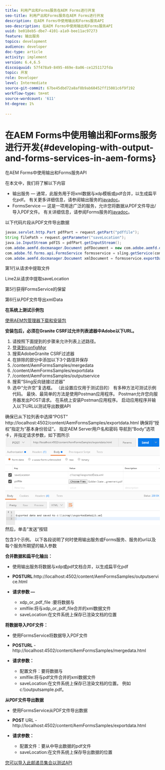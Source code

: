 ```yaml
---
title: 利用产出和Forms服务在AEM Forms进行开发
seo-title: 利用产出和Forms服务在AEM Forms进行开发
description: 在AEM Forms中使用输出和Forms服务API
seo-description: 在AEM Forms中使用输出和Forms服务API
uuid: be018eb5-dbe7-4101-a1a9-bee11ac97273
feature: 输出服务
topics: development
audience: developer
doc-type: article
activity: implement
version: 6.4,6.5
discoiquuid: 57f478a9-8495-469e-8a06-ce1251172fda
topic: 开发
role: Developer
level: Intermediate
source-git-commit: 67be45dbd72a8af8b9ab60452ff15081c6f9f192
workflow-type: tm+mt
source-wordcount: '611'
ht-degree: 1%

---
```



# 在AEM Forms中使用输出和Forms服务进行开发{#developing-with-output-and-forms-services-in-aem-forms}

在AEM Forms中使用输出和Forms服务API

在本文中，我们将了解以下内容

* 输出服务 — 通常，此服务用于将xml数据与xdp模板或pdf合并，以生成扁平化pdf。 有关更多详细信息，请参阅输出服务的[javadoc](https://helpx.adobe.com/experience-manager/6-5/forms/javadocs/index.html?com/adobe/fd/output/api/OutputService.html)。
* FormsService — 这是一项用途广泛的服务，允许您将数据从PDF文件导出/导入PDF文件。 有关详细信息，请参阅Forms服务的[javadoc](https://helpx.adobe.com/experience-manager/6-5/forms/javadocs/index.html?com/adobe/fd/forms/api/class-use/FormsService.html)。


以下代码片段从PDF文件导出数据

```java
javax.servlet.http.Part pdfPart = request.getPart("pdffile");
String filePath = request.getParameter("saveLocation");
java.io.InputStream pdfIS = pdfPart.getInputStream();
com.adobe.aemfd.docmanager.Document pdfDocument = new com.adobe.aemfd.docmanager.Document(pdfIS);
com.adobe.fd.forms.api.FormsService formsservice = sling.getService(com.adobe.fd.forms.api.FormsService.class);
com.adobe.aemfd.docmanager.Document xmlDocument = formsservice.exportData(pdfDocument,com.adobe.fd.forms.api.DataFormat.Auto);
```

第1行从请求中提取文件

Line2从请求中提取saveLocation

第5行获得FormsService的保留

第6行从PDF文件导出xmlData

**在系统上测试示例包**

[使用AEM包管理器下载和安装包](assets/outputandformsservice.zip)




**安装包后，必须在Granite CSRF过允许列表滤器中Adobe以下URL。**

1. 请按照下面提到的步骤来允许列表上述路径。
1. [登录到configMgr](http://localhost:4502/system/console/configMgr)
1. 搜索AdobeGranite CSRF过滤器
1. 在排除的部分中添加以下3个路径并保存
1. /content/AemFormsSamples/mergedata
1. /content/AemFormsSamples/exportdata
1. /content/AemFormsSamples/outputservice
1. 搜索“Sling反向链接过滤器”
1. 选中“允许空”复选框。 （此设置应仅用于测试目的）
有多种方法可测试示例代码。 最快、最简单的方法是使用Postman应用程序。 Postman允许您向服务器发出POST请求。 在系统上安装Postman应用程序。
启动应用程序并输入以下URL以测试导出数据API

确保已从下拉列表中选择“POST”
http://localhost:4502/content/AemFormsSamples/exportdata.html
确保将“授权”指定为“基本身份验证”。 指定AEM Server用户名和密码
导航到“Body”选项卡，并指定请求参数，如下图所示
![export](assets/postexport.png)
然后，单击“发送”按钮

包含3个示例。 以下各段说明了何时使用输出服务或Forms服务、服务的url以及每个服务所期望的输入参数

**合并数据和扁平化输出：**

* 使用输出服务将数据与xdp或pdf文档合并，以生成扁平化pdf
* **POSTURL**:http://localhost:4502/content/AemFormsSamples/outputservice.html
* **请求参数 —**

   * xdp_or_pdf_file :要将数据与
   * xmlfile:将与xdp_or_pdf_file合并的xml数据文件
   * saveLocation:在文件系统上保存已渲染文档的位置

**将数据导入PDF文件：**
* 使用FormsService将数据导入PDF文件
* **POSTURL**  - http://localhost:4502/content/AemFormsSamples/mergedata.html
* **请求参数：**

   * 配置文件：要将数据与
   * xmlfile:将与pdf文件合并的xml数据文件
   * saveLocation:在文件系统上保存已渲染文档的位置。 例如c:\\\outputsample.pdf。

**从PDF文件导出数据**
* 使用FormsService从PDF文件导出数据
* **POST** URL - http://localhost:4502/content/AemFormsSamples/exportdata.html
* **请求参数：**

   * 配置文件：要从中导出数据的pdf文件
   * saveLocation:在文件系统上保存导出数据的位置

[您可以导入此邮递员集合以测试API](assets/document-services-postman-collection.json)

